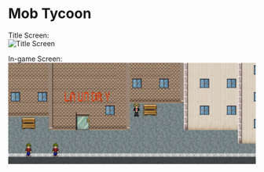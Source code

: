# Mob Tycoon

Title Screen: </br>
<img src="/title.gif" alt="Title Screen" width="500">

In-game Screen:
![Game Screen](/rm-assets/game.jpg?raw=true "Game Screen")
